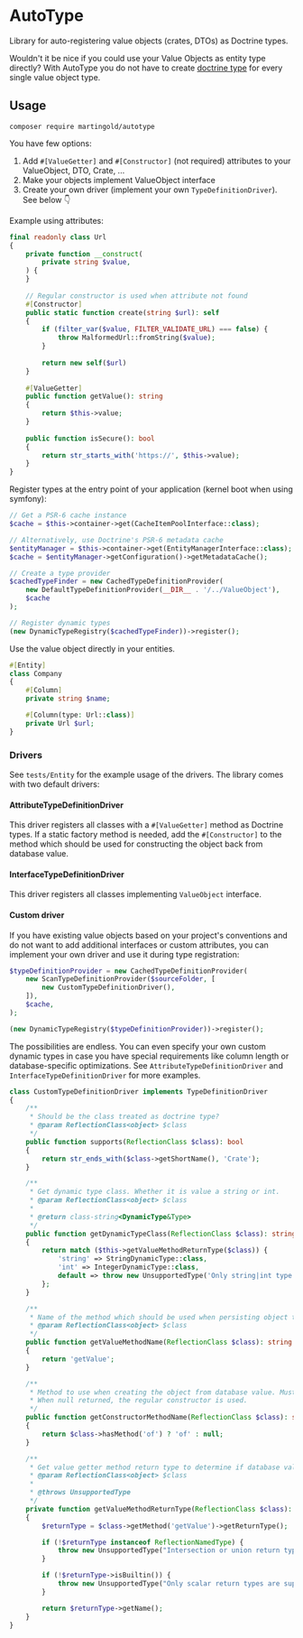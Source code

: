 # AutoType

Library for auto-registering value objects (crates, DTOs) as Doctrine types.

Wouldn't it be nice if you could use your Value Objects as entity type directly?
With AutoType you do not have to create [doctrine type](https://www.doctrine-project.org/projects/doctrine-orm/en/3.3/cookbook/custom-mapping-types.html)
for every single value object type.

## Usage

```shell
composer require martingold/autotype
```
You have few options:
1. Add `#[ValueGetter]` and `#[Constructor]` (not required) attributes to your ValueObject, DTO, Crate, ...
2. Make your objects implement ValueObject interface
3. Create your own driver (implement your own `TypeDefinitionDriver`). See below 👇

Example using attributes:
```php
final readonly class Url
{
    private function __construct(
        private string $value,
    ) {
    }
    
    // Regular constructor is used when attribute not found
    #[Constructor]
    public static function create(string $url): self
    {
        if (filter_var($value, FILTER_VALIDATE_URL) === false) {
            throw MalformedUrl::fromString($value);
        }
        
        return new self($url)
    }
    
    #[ValueGetter]
    public function getValue(): string
    {
        return $this->value;
    }
    
    public function isSecure(): bool
    {
        return str_starts_with('https://', $this->value);
    }
}
```

Register types at the entry point of your application (kernel boot when using symfony):
```php
// Get a PSR-6 cache instance
$cache = $this->container->get(CacheItemPoolInterface::class);

// Alternatively, use Doctrine's PSR-6 metadata cache
$entityManager = $this->container->get(EntityManagerInterface::class);
$cache = $entityManager->getConfiguration()->getMetadataCache();

// Create a type provider
$cachedTypeFinder = new CachedTypeDefinitionProvider(
    new DefaultTypeDefinitionProvider(__DIR__ . '/../ValueObject'),
    $cache
);

// Register dynamic types
(new DynamicTypeRegistry($cachedTypeFinder))->register();
```

Use the value object directly in your entities.
```php
#[Entity]
class Company
{
    #[Column]
    private string $name;

    #[Column(type: Url::class)]
    private Url $url;
}
```

### Drivers
See `tests/Entity` for the example usage of the drivers. The library comes with two default drivers:
#### AttributeTypeDefinitionDriver
This driver registers all classes with a `#[ValueGetter]` method as Doctrine types. If a static factory
method is needed, add the `#[Constructor]` to the method which should be used for constructing the object back from
database value.
#### InterfaceTypeDefinitionDriver
This driver registers all classes implementing `ValueObject` interface.

#### Custom driver
If you have existing value objects based on your project's conventions
and do not want to add additional interfaces or custom attributes, you can implement your own driver and use it during type registration:
```php
$typeDefinitionProvider = new CachedTypeDefinitionProvider(
    new ScanTypeDefinitionProvider($sourceFolder, [
        new CustomTypeDefinitionDriver(),
    ]),
    $cache,
);

(new DynamicTypeRegistry($typeDefinitionProvider))->register();
```

The possibilities are endless. You can even specify your own custom dynamic types in
case you have special requirements like column length or database-specific optimizations.
See `AttributeTypeDefinitionDriver` and `InterfaceTypeDefinitionDriver` for more examples.

```php
class CustomTypeDefinitionDriver implements TypeDefinitionDriver
{
    /**
     * Should be the class treated as doctrine type?
     * @param ReflectionClass<object> $class
     */
    public function supports(ReflectionClass $class): bool
    {
        return str_ends_with($class->getShortName(), 'Crate');
    }

    /**
     * Get dynamic type class. Whether it is value a string or int.
     * @param ReflectionClass<object> $class
     *
     * @return class-string<DynamicType&Type>
     */
    public function getDynamicTypeClass(ReflectionClass $class): string
    {
        return match ($this->getValueMethodReturnType($class)) {
            'string' => StringDynamicType::class,
            'int' => IntegerDynamicType::class,
            default => throw new UnsupportedType('Only string|int type is supported.'),
        };
    }

    /**
     * Name of the method which should be used when persisting object to database. 
     * @param ReflectionClass<object> $class
     */
    public function getValueMethodName(ReflectionClass $class): string
    {
        return 'getValue';
    }

    /**
     * Method to use when creating the object from database value. Must have single argument. 
     * When null returned, the regular constructor is used.  
     */
    public function getConstructorMethodName(ReflectionClass $class): string|null
    {
        return $class->hasMethod('of') ? 'of' : null;
    }

    /**
     * Get value getter method return type to determine if database value should be string or int
     * @param ReflectionClass<object> $class
     *
     * @throws UnsupportedType
     */
    private function getValueMethodReturnType(ReflectionClass $class): string
    {
        $returnType = $class->getMethod('getValue')->getReturnType();

        if (!$returnType instanceof ReflectionNamedType) {
            throw new UnsupportedType("Intersection or union return type not supported in method {$class->getName()}::getValue()");
        }

        if (!$returnType->isBuiltin()) {
            throw new UnsupportedType("Only scalar return types are supported in {$class->getName()}::getValue()");
        }

        return $returnType->getName();
    }
}

```